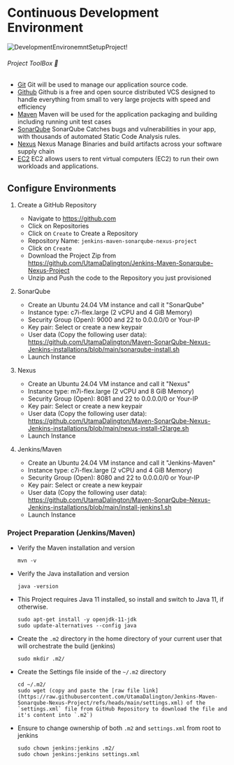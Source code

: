 # Continuous Development Environment
![DevelopmentEnvironemntSetupProject!](https://lucid.app/publicSegments/view/db5a3c68-addf-4aa5-a15f-464c7bc00d66/image.png)

###### Project ToolBox 🧰
- [Git](https://git-scm.com/) Git will be used to manage our application source code.
- [Github](https://github.com/) Github is a free and open source distributed VCS designed to handle everything from small to very large projects with speed and efficiency
- [Maven](https://maven.apache.org/) Maven will be used for the application packaging and building including running unit test cases
- [SonarQube](https://docs.sonarqube.org/) SonarQube Catches bugs and vulnerabilities in your app, with thousands of automated Static Code Analysis rules.
- [Nexus](https://www.sonatype.com/) Nexus Manage Binaries and build artifacts across your software supply chain
- [EC2](https://aws.amazon.com/ec2/) EC2 allows users to rent virtual computers (EC2) to run their own workloads and applications.

## Configure Environments
1) Create a GitHub Repository
    - Navigate to https://github.com
    - Click on Repositories
    - Click on `Create` to Create a Repository
     - Repository Name: `jenkins-maven-sonarqube-nexus-project`
     - Click on `Create`
     - Download the Project Zip from https://github.com/UtamaDalington/Jenkins-Maven-Sonarqube-Nexus-Project
     - Unzip and Push the code to the Repository you just provisioned

2) SonarQube
    - Create an Ubuntu 24.04 VM instance and call it "SonarQube"
    - Instance type: c7i-flex.large (2 vCPU and 4 GiB Memory)
    - Security Group (Open): 9000 and 22 to 0.0.0.0/0 or Your-IP
    - Key pair: Select or create a new keypair
    - User data (Copy the following user data): https://github.com/UtamaDalington/Maven-SonarQube-Nexus-Jenkins-installations/blob/main/sonarqube-install.sh
    - Launch Instance

3) Nexus
    - Create an Ubuntu 24.04 VM instance and call it "Nexus"
    - Instance type: m7i-flex.large (2 vCPU and 8 GiB Memory)
    - Security Group (Open): 8081 and 22 to 0.0.0.0/0 or Your-IP
    - Key pair: Select or create a new keypair
    - User data (Copy the following user data): https://github.com/UtamaDalington/Maven-SonarQube-Nexus-Jenkins-installations/blob/main/nexus-install-t2large.sh
    - Launch Instance

4) Jenkins/Maven
    - Create an Ubuntu 24.04 VM instance and call it "Jenkins-Maven"
    - Instance type: c7i-flex.large (2 vCPU and 4 GiB Memory)
    - Security Group (Open): 8080 and 22 to 0.0.0.0/0 or Your-IP
    - Key pair: Select or create a new keypair
    - User data (Copy the following user data): https://github.com/UtamaDalington/Maven-SonarQube-Nexus-Jenkins-installations/blob/main/install-jenkins1.sh
    - Launch Instance

### Project Preparation (Jenkins/Maven)
- Verify the Maven installation and version
    ```
    mvn -v
    ```

- Verify the Java installation and version
    ```
    java -version
    ```

- This Project requires Java 11 installed, so install and switch to Java 11, if otherwise.
    ```
    sudo apt-get install -y openjdk-11-jdk
    sudo update-alternatives --config java
    ```
            
- Create the `.m2` directory in the home directory of your current user that will orchestrate the build (jenkins)
    ```
    sudo mkdir .m2/
    ```

- Create the Settings file inside of the `~/.m2` directory
    ```
    cd ~/.m2/
    sudo wget (copy and paste the [raw file link](https://raw.githubusercontent.com/UtamaDalington/Jenkins-Maven-Sonarqube-Nexus-Project/refs/heads/main/settings.xml) of the `settings.xml` file from GitHub Repository to download the file and it's content into `.m2`)
    ```

- Ensure to change ownership of both `.m2` and `settings.xml` from root to jenkins
    ```
    sudo chown jenkins:jenkins .m2/
    sudo chown jenkins:jenkins settings.xml
    ```
